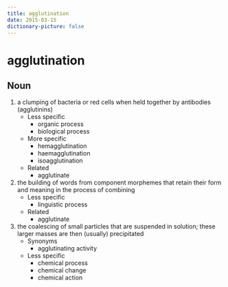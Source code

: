 ```yaml
---
title: agglutination
date: 2015-03-15
dictionary-picture: false
---
```


# agglutination


## Noun

1. a clumping of bacteria or red cells when held together by antibodies (agglutinins)
	- Less specific
		- organic process
		- biological process
	- More specific
		- hemagglutination
		- haemagglutination
		- isoagglutination
	- Related
		- agglutinate
2. the building of words from component morphemes that retain their form and meaning in the process of combining
	- Less specific
		- linguistic process
	- Related
		- agglutinate
3. the coalescing of small particles that are suspended in solution; these larger masses are then (usually) precipitated
	- Synonyms
		- agglutinating activity
	- Less specific
		- chemical process
		- chemical change
		- chemical action